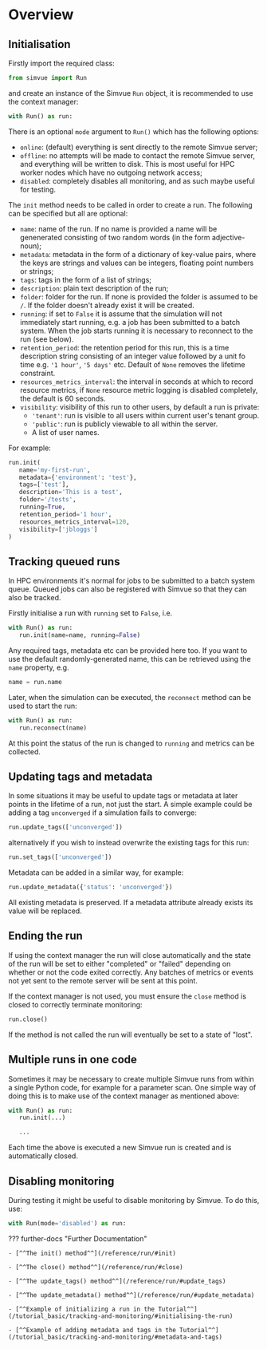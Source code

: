 # Overview

## Initialisation

Firstly import the required class:
```python
from simvue import Run
```
and create an instance of the Simvue `Run` object, it is recommended to use the context manager:
```python
with Run() as run:
```
There is an optional `mode` argument to `Run()` which has the following options:

* `online`: (default) everything is sent directly to the remote Simvue server;
* `offline`: no attempts will be made to contact the remote Simvue server, and everything will be written to disk. This is most useful for HPC worker nodes which have no outgoing network access;
* `disabled`: completely disables all monitoring, and as such maybe useful for testing.

The `init` method needs to be called in order to create a run. The following can be specified but all are optional:

 * `name`: name of the run. If no name is provided a name will be genenerated consisting of two random words (in the form adjective-noun);
 * `metadata`: metadata in the form of a dictionary of key-value pairs, where the keys are strings and values can be integers, floating point numbers or strings;
 * `tags`: tags in the form of a list of strings;
 * `description`: plain text description of the run;
 * `folder`: folder for the run. If none is provided the folder is assumed to be `/`. If the folder doesn't already exist it will be created.
 * `running`: if set to `False` it is assume that the simulation will not immediately start running, e.g. a job has been submitted to a batch system. When the job starts running it is necessary to reconnect to the run (see below).
 * `retention_period`: the retention period for this run, this is a time description string consisting of an integer value followed by a unit fo time e.g. `'1 hour'`, `'5 days'` etc. Default of `None` removes the lifetime constraint.
 * `resources_metrics_interval`: the interval in seconds at which to record resource metrics, if `None` resource metric logging is disabled completely, the default is 60 seconds.
 * `visibility`: visibility of this run to other users, by default a run is private:
      - `'tenant'`: run is visible to all users within current user's tenant group.
      - `'public'`: run is publicly viewable to all within the server.
      - A list of user names.

For example:
```python
run.init(
   name='my-first-run',
   metadata={'environment': 'test'},
   tags=['test'],
   description='This is a test',
   folder='/tests',
   running=True,
   retention_period='1 hour',
   resources_metrics_interval=120,
   visibility=['jbloggs']
)
```

## Tracking queued runs

In HPC environments it's normal for jobs to be submitted to a batch system queue. Queued jobs can also be registered with
Simvue so that they can also be tracked.

Firstly initialise a run with `running` set to `False`, i.e.
```python
with Run() as run:
   run.init(name=name, running=False)
```
Any required tags, metadata etc can be provided here too. If you want to use the default randomly-generated name, this can be
retrieved using the `name` property, e.g.
```python
name = run.name
```

Later, when the simulation can be executed, the `reconnect` method can be used to start the run:
```python
with Run() as run:
   run.reconnect(name)
```
At this point the status of the run is changed to `running` and metrics can be collected.

## Updating tags and metadata

In some situations it may be useful to update tags or metadata at later points in the lifetime of a run, not just the start. A simple example could be adding a tag `unconverged` if a simulation fails to converge:
```python
run.update_tags(['unconverged'])
```

alternatively if you wish to instead overwrite the existing tags for this run:
```python
run.set_tags(['unconverged'])
```

Metadata can be added in a similar way, for example:
```python
run.update_metadata({'status': 'unconverged'})
```
All existing metadata is preserved. If a metadata attribute already exists its value will be replaced.


## Ending the run
If using the context manager the run will close automatically and the state of the run will be set to either "completed" or "failed" depending on whether or not the code exited correctly. Any batches of metrics or events not yet sent to the remote server will be sent at this point.

If the context manager is not used, you must ensure the `close` method is closed to correctly terminate monitoring:
```python
run.close()
```
If the method is not called the run will eventually be set to a state of "lost".


## Multiple runs in one code

Sometimes it may be necessary to create multiple Simvue runs from within a single Python code, for example for a parameter
scan. One simple way of doing this is to make use of the context manager as mentioned above:
```python
with Run() as run:
   run.init(...)

   ...
```
Each time the above is executed a new Simvue run is created and is automatically closed.

## Disabling monitoring

During testing it might be useful to disable monitoring by Simvue. To do this, use:
```python
with Run(mode='disabled') as run:
```

??? further-docs "Further Documentation"

    - [^^The init() method^^](/reference/run/#init)

    - [^^The close() method^^](/reference/run/#close)

    - [^^The update_tags() method^^](/reference/run/#update_tags)

    - [^^The update_metadata() method^^](/reference/run/#update_metadata)
    
    - [^^Example of initializing a run in the Tutorial^^](/tutorial_basic/tracking-and-monitoring/#initialising-the-run)

    - [^^Example of adding metadata and tags in the Tutorial^^](/tutorial_basic/tracking-and-monitoring/#metadata-and-tags)
